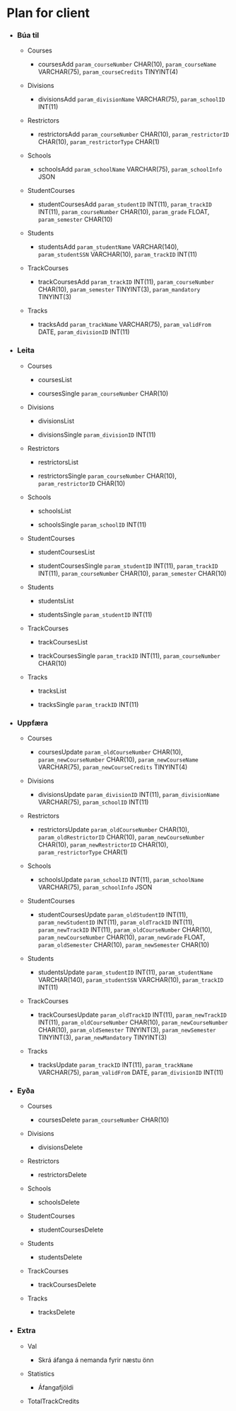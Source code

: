 # Plan for client

-   ### Búa til

    -   Courses

        -   coursesAdd
            `param_courseNumber` CHAR(10),
            `param_courseName` VARCHAR(75),
            `param_courseCredits` TINYINT(4)

    -   Divisions

        -   divisionsAdd
            `param_divisionName` VARCHAR(75),
            `param_schoolID` INT(11)

    -   Restrictors

        -   restrictorsAdd
            `param_courseNumber` CHAR(10),
            `param_restrictorID` CHAR(10),
            `param_restrictorType` CHAR(1)

    -   Schools

        -   schoolsAdd
            `param_schoolName` VARCHAR(75),
            `param_schoolInfo` JSON

    -   StudentCourses

        -   studentCoursesAdd
            `param_studentID` INT(11),
            `param_trackID` INT(11),
            `param_courseNumber` CHAR(10),
            `param_grade` FLOAT,
            `param_semester` CHAR(10)

    -   Students

        -   studentsAdd
            `param_studentName` VARCHAR(140),
            `param_studentSSN` VARCHAR(10),
            `param_trackID` INT(11)

    -   TrackCourses

        -   trackCoursesAdd
            `param_trackID` INT(11),
            `param_courseNumber` CHAR(10),
            `param_semester` TINYINT(3),
            `param_mandatory` TINYINT(3)

    -   Tracks

        -   tracksAdd
            `param_trackName` VARCHAR(75),
            `param_validFrom` DATE,
            `param_divisionID` INT(11)

-   ### Leita

    -   Courses

        -   coursesList

        -   coursesSingle
            `param_courseNumber` CHAR(10)

    -   Divisions

        -   divisionsList

        -   divisionsSingle
            `param_divisionID` INT(11)

    -   Restrictors

        -   restrictorsList

        -   restrictorsSingle
            `param_courseNumber` CHAR(10),
            `param_restrictorID` CHAR(10)

    -   Schools

        -   schoolsList

        -   schoolsSingle
            `param_schoolID` INT(11)

    -   StudentCourses

        -   studentCoursesList

        -   studentCoursesSingle
            `param_studentID` INT(11),
            `param_trackID` INT(11),
            `param_courseNumber` CHAR(10),
            `param_semester` CHAR(10)

    -   Students

        -   studentsList

        -   studentsSingle
            `param_studentID` INT(11)

    -   TrackCourses

        -   trackCoursesList

        -   trackCoursesSingle
            `param_trackID` INT(11),
            `param_courseNumber` CHAR(10)

    -   Tracks

        -   tracksList

        -   tracksSingle
            `param_trackID` INT(11)

-   ### Uppfæra

    -   Courses

        -   coursesUpdate
            `param_oldCourseNumber` CHAR(10),
            `param_newCourseNumber` CHAR(10),
            `param_newCourseName` VARCHAR(75),
            `param_newCourseCredits` TINYINT(4)

    -   Divisions

        -   divisionsUpdate
            `param_divisionID` INT(11),
            `param_divisionName` VARCHAR(75),
            `param_schoolID` INT(11)

    -   Restrictors

        -   restrictorsUpdate
            `param_oldCourseNumber` CHAR(10),
            `param_oldRestrictorID` CHAR(10),
            `param_newCourseNumber` CHAR(10),
            `param_newRestrictorID` CHAR(10),
            `param_restrictorType` CHAR(1)

    -   Schools

        -   schoolsUpdate
            `param_schoolID` INT(11),
            `param_schoolName` VARCHAR(75),
            `param_schoolInfo` JSON

    -   StudentCourses

        -   studentCoursesUpdate
            `param_oldStudentID` INT(11),
            `param_newStudentID` INT(11),
            `param_oldTrackID` INT(11),
            `param_newTrackID` INT(11),
            `param_oldCourseNumber` CHAR(10),
            `param_newCourseNumber` CHAR(10),
            `param_newGrade` FLOAT,
            `param_oldSemester` CHAR(10),
            `param_newSemester` CHAR(10)

    -   Students

        -   studentsUpdate
            `param_studentID` INT(11),
            `param_studentName` VARCHAR(140),
            `param_studentSSN` VARCHAR(10),
            `param_trackID` INT(11)

    -   TrackCourses

        -   trackCoursesUpdate
            `param_oldTrackID` INT(11),
            `param_newTrackID` INT(11),
            `param_oldCourseNumber` CHAR(10),
            `param_newCourseNumber` CHAR(10),
            `param_oldSemester` TINYINT(3),
            `param_newSemester` TINYINT(3),
            `param_newMandatory` TINYINT(3)

    -   Tracks

        -   tracksUpdate
            `param_trackID` INT(11),
            `param_trackName` VARCHAR(75),
            `param_validFrom` DATE,
            `param_divisionID` INT(11)

-   ### Eyða

    -   Courses

        -   coursesDelete
            `param_courseNumber` CHAR(10)

    -   Divisions

        -   divisionsDelete

    -   Restrictors

        -   restrictorsDelete

    -   Schools

        -   schoolsDelete

    -   StudentCourses

        -   studentCoursesDelete

    -   Students

        -   studentsDelete

    -   TrackCourses

        -   trackCoursesDelete

    -   Tracks

        -   tracksDelete


-   ### Extra

    -   Val

        -   Skrá áfanga á nemanda fyrir næstu önn

    -   Statistics

        -   Áfangafjöldi

    -   TotalTrackCredits
